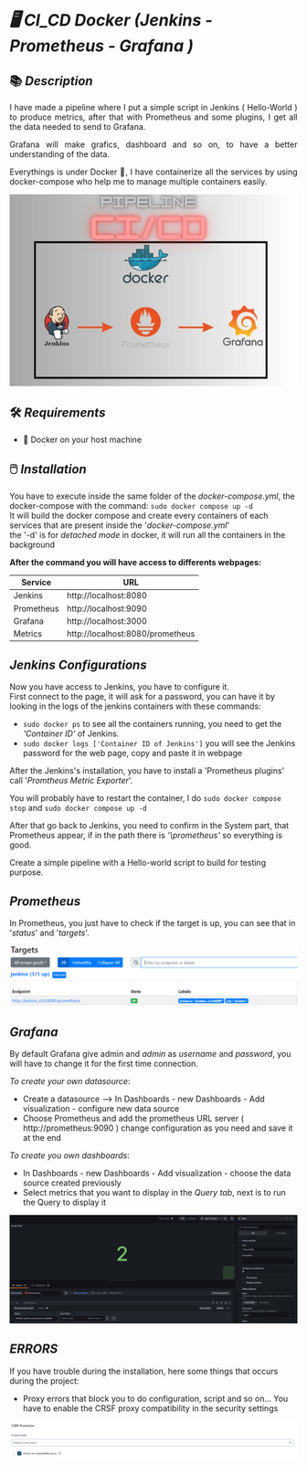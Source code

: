 # _🖥️ CI_CD Docker (Jenkins - Prometheus - Grafana )_

## 📚 _Description_
<div style="text-align: justify;">
  I have made a pipeline where I put a simple script in Jenkins ( Hello-World ) to produce metrics, after that with Prometheus and some plugins, I get all the data needed to send to Grafana.
  
Grafana will make grafics, dashboard and so on, to have a better understanding of the data.

Everythings is under Docker 🐋, I have containerize all the services by using docker-compose who help me to manage multiple containers easily.
</div>
<p align="center">
  <img src="ReadMe-Pictures/PipelineCICD.jpg" alt="Description de l'image">
</p>


## 🛠️ _Requirements_
  - 🐋 Docker on your host machine

## 🖱️ _Installation_

You have to execute inside the same folder of the _docker-compose.yml_, the docker-compose with the command: `sudo docker compose up -d`<br>
It will build the docker compose and create every containers of each services that are present inside the '_docker-compose.yml_'<br>
the '-d' is for _detached mode_ in docker, it will run all the containers in the background

  **After the command you will have access to differents webpages:**
  
  | Service     |     URL                          |
  | ----------- | -------------------------------- |
  | Jenkins     | http://localhost:8080            |
  | Prometheus  | http://localhost:9090            |
  | Grafana     | http://localhost:3000            |
  | Metrics     | http://localhost:8080/prometheus |

## _Jenkins Configurations_

Now you have access to Jenkins, you have to configure it.<br>
First connect to the page, it will ask for a password, you can have it by looking in the logs of the jenkins containers with these commands: <br>

  - `sudo docker ps` to see all the containers running, you need to get the _'Container ID'_ of Jenkins.
  - `sudo docker logs ['Container ID of Jenkins']` you will see the Jenkins password for the web page, copy and paste it in webpage

After the Jenkins's installation, you have to install a 'Prometheus plugins' call '_Promtheus Metric Exporter_'.

You will probably have to restart the container, I do `sudo docker compose stop` and `sudo docker compose up -d`

After that go back to Jenkins, you need to confirm in the System part, that Prometheus appear, if in the path there is _'\prometheus'_ so everything is good.

Create a simple pipeline with a Hello-world script to build for testing purpose.

## _Prometheus_

In Prometheus, you just have to check if the target is up, you can see that in '_status_' and '_targets_'.
</div>
<p align="center">
  <img src="ReadMe-Pictures/target.png" alt="Description de l'image">
</p>

## _Grafana_

By default Grafana give admin and *admin* as *username* and *password*, you will have to change it for the first time connection.

_To create your own datasource_:
  * Create a datasource --> In Dashboards - new Dashboards - Add visualization - configure new data source
  * Choose Prometheus and add the prometheus URL server ( http://prometheus:9090 ) change configuration as you need and save it at the end

_To create you own dashboards_:
  * In Dashboards - new Dashboards - Add visualization - choose the data source created previously
  * Select metrics that you want to display in the _Query tab_, next is to run the Query to display it

</div>
<p align="center">
  <img src="ReadMe-Pictures/grafana.PNG" alt="Description de l'image">
</p>

## _ERRORS_

If you have trouble during the installation, here some things that occurs during the project:

  * Proxy errors that block you to do configuration, script and so on... You have to enable the CRSF proxy compatibility in the security settings
</div>
<p align="center">
  <img src="ReadMe-Pictures/CRSF.PNG" alt="Description de l'image">
</p>

